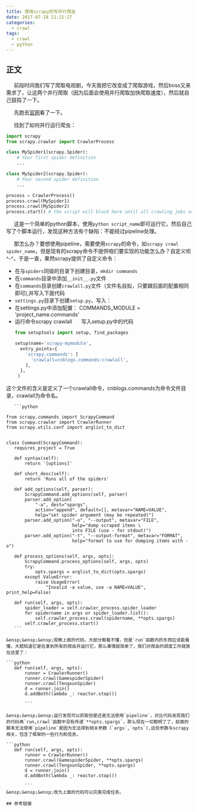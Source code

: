 ```yaml
---
title: 使用scrapy的写并行爬虫
date: 2017-07-18 21:21:27
categories:
  - crawl
tags:
  - crawl
  - python
---
```



## 正文

&ensp;&ensp;&ensp;前段时间我们写了爬取电视剧，今天我把它改变成了爬取游戏，然后boss又来需求了，让这两个并行爬取（因为后面会使用并行爬取加快爬取速度），然后就自己鼓捣了一下。

&ensp;&ensp;&ensp;先跑去[官网](https://doc.scrapy.org/en/latest/topics/practices.html)看了一下。

&ensp;&ensp;&ensp;找到了如何并行运行爬虫：

```python
import scrapy
from scrapy.crawler import CrawlerProcess

class MySpider1(scrapy.Spider):
    # Your first spider definition
    ...

class MySpider2(scrapy.Spider):
    # Your second spider definition
    ...

process = CrawlerProcess()
process.crawl(MySpider1)
process.crawl(MySpider2)
process.start() # the script will block here until all crawling jobs are finished
```

&ensp;&ensp;&ensp;这是一个简单的python脚本，使用`python script_name`即可运行它，然后自己写了个脚本运行，发现这种方法有个缺陷：不能经过pipeline处理。

&ensp;&ensp;&ensp;那怎么办？要想使用pipeline，需要使用`scrapy`的命令，如`scrapy crawl spider_name`，但是现有的scrapy命令不提供咱们要实现的功能怎么办？自定义呗^-^，于是一查，果然scrapy提供了自定义命令：

* 在与`spiders`同级的目录下创建目录，`mkdir commands`
* 在`commands`目录中添加`__init__.py`文件
* 在`commands`目录创建`crawlall.py`文件（文件名自拟，只要跟后面的配置相同即可),并写入下面代码
* `settings.py`目录下创建`setup.py`，写入：
* 在settings.py中添加配置： COMMANDS_MODULE = 'project_name.commands'
* 运行命令scrapy crawlall
&ensp;&ensp;&ensp;写入setup.py中的代码
    ```python
    from setuptools import setup, find_packages

    setup(name='scrapy-mymodule',
      entry_points={
        'scrapy.commands': [
          'crawlall=cnblogs.commands:crawlall',
        ],
      },
     )
这个文件的含义是定义了一个crawlall命令，cnblogs.commands为命令文件目录，crawlall为命令名。
 ```
    ```python

from scrapy.commands import ScrapyCommand
from scrapy.crawler import CrawlerRunner
from scrapy.utils.conf import arglist_to_dict


class Command(ScrapyCommand):
    requires_project = True

    def syntax(self):
        return '[options]'

    def short_desc(self):
        return 'Runs all of the spiders'

    def add_options(self, parser):
        ScrapyCommand.add_options(self, parser)
        parser.add_option(
            "-a", dest="spargs",
            action="append", default=[], metavar="NAME=VALUE",
            help="set spider argument (may be repeated)")
        parser.add_option("-o", "--output", metavar="FILE",
                          help="dump scraped items \
                          into FILE (use - for stdout)")
        parser.add_option("-t", "--output-format", metavar="FORMAT",
                          help="format to use for dumping items with -o")

    def process_options(self, args, opts):
        ScrapyCommand.process_options(self, args, opts)
        try:
            opts.spargs = arglist_to_dict(opts.spargs)
        except ValueError:
            raise UsageError(
                "Invalid -a value, use -a NAME=VALUE", print_help=False)

    def run(self, args, opts):
        spider_loader = self.crawler_process.spider_loader
        for spidername in args or spider_loader.list():
            self.crawler_process.crawl(spidername, **opts.spargs)
        self.crawler_process.start()
    ```

&ensp;&ensp;&ensp;观察上面的代码，大部分都看不懂，但是`run`函数内的东西应该能看懂，大题知道它是在拿到所有的爬虫并运行它，那么事情就简单了，我们对爬虫的调度工作就放在这里了：

```python
    def run(self, args, opts):
        runner = CrawlerRunner()
        runner.crawl(GamespiderSpider)
        runner.crawl(TengxunSpider)
        d = runner.join()
        d.addBoth(lambda _: reactor.stop())

        ```

&ensp;&ensp;&ensp;运行发现可以抓取但是还是无法使用`pipeline`，对比代码发现我们的代码再`run,crawl`函数中没有传递`**opts.spargs`，那么现在一切都明了了，前面的脚本无法使用`pipeline`是因为无法得到相关参数（`args`,`opts`),这些参数与scrapy相关，包含了框架的一些行为和信息。

```python
    def run(self, args, opts):
        runner = CrawlerRunner()
        runner.crawl(GamespiderSpider, **opts.spargs)
        runner.crawl(TengxunSpider, **opts.spargs)
        d = runner.join()
        d.addBoth(lambda _: reactor.stop())

        ```
&ensp;&ensp;&ensp;改为上面的代码可以完美完成任务。

## 参考链接
